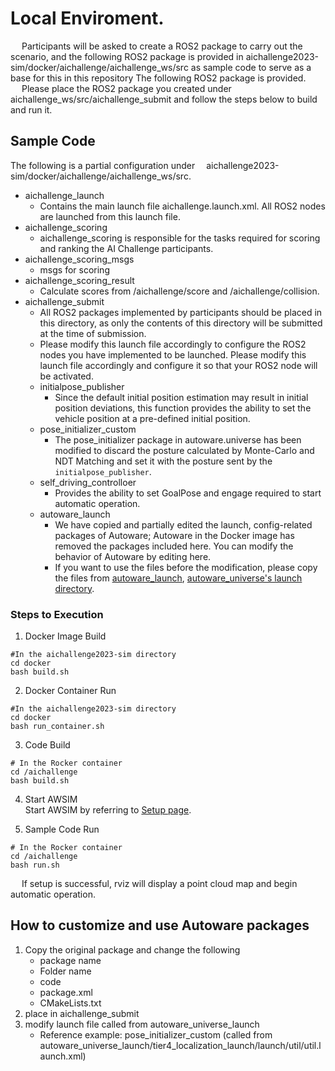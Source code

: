 # Local Enviroment.
 &emsp; Participants will be asked to create a ROS2 package to carry out the scenario, and the following ROS2 package is provided in aichallenge2023-sim/docker/aichallenge/aichallenge_ws/src as sample code to serve as a base for this in this repository The following ROS2 package is provided.  
 &emsp; Please place the ROS2 package you created under aichallenge_ws/src/aichallenge_submit and follow the steps below to build and run it.
  
## Sample Code
 The following is a partial configuration under &emsp;aichallenge2023-sim/docker/aichallenge/aichallenge_ws/src.
* aichallenge_launch
    * Contains the main launch file aichallenge.launch.xml. All ROS2 nodes are launched from this launch file.
* aichallenge_scoring
    * aichallenge_scoring is responsible for the tasks required for scoring and ranking the AI Challenge participants.
* aichallenge_scoring_msgs
    * msgs for scoring
* aichallenge_scoring_result
    * Calculate scores from /aichallenge/score and /aichallenge/collision.
* aichallenge_submit
    * All ROS2 packages implemented by participants should be placed in this directory, as only the contents of this directory will be submitted at the time of submission.
    * Please modify this launch file accordingly to configure the ROS2 nodes you have implemented to be launched. Please modify this launch file accordingly and configure it so that your ROS2 node will be activated.
    * initialpose_publisher
      * Since the default initial position estimation may result in initial position deviations, this function provides the ability to set the vehicle position at a pre-defined initial position.
    * pose_initializer_custom
      * The pose_initializer package in autoware.universe has been modified to discard the posture calculated by Monte-Carlo and NDT Matching and set it with the posture sent by the `initialpose_publisher`.
    * self_driving_controlloer
        * Provides the ability to set GoalPose and engage required to start automatic operation.
    * autoware_launch
        * We have copied and partially edited the launch, config-related packages of Autoware; Autoware in the Docker image has removed the packages included here. You can modify the behavior of Autoware by editing here.
        * If you want to use the files before the modification, please copy the files from [autoware_launch](https://github.com/autowarefoundation/autoware_launch/tree/awsim-stable), [autoware_universe's launch directory](https://github.com/autowarefoundation/autoware.universe/tree/awsim-stable/launch).

### Steps to Execution
1. Docker Image Build
```
#In the aichallenge2023-sim directory
cd docker
bash build.sh
```

2. Docker Container Run
```
#In the aichallenge2023-sim directory
cd docker
bash run_container.sh
```

3. Code Build
```
# In the Rocker container
cd /aichallenge
bash build.sh
 ```
 4. Start AWSIM  
Start AWSIM by referring to [Setup page](../setup/index.html).

5. Sample Code Run
 ```
# In the Rocker container
cd /aichallenge
bash run.sh
```
 &emsp; If setup is successful, rviz will display a point cloud map and begin automatic operation.
 
## How to customize and use Autoware packages  
1. Copy the original package and change the following  
     * package name
     * Folder name
     * code 
     * package.xml
    * CMakeLists.txt
2. place in aichallenge_submit    
3. modify launch file called from autoware_universe_launch    
    * Reference example: pose_initializer_custom (called from autoware_universe_launch/tier4_localization_launch/launch/util/util.launch.xml)